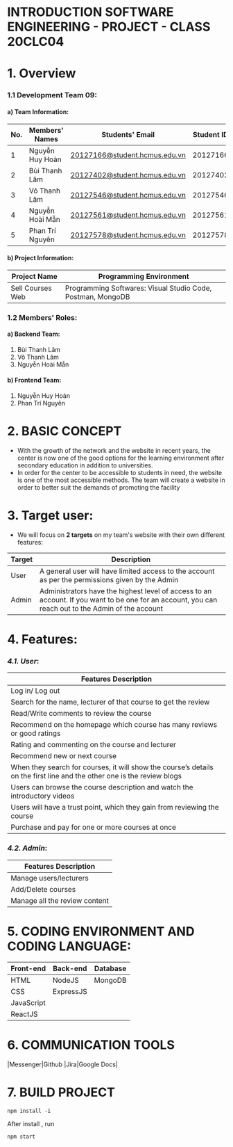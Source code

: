 # INTRODUCTION SOFTWARE ENGINEERING - PROJECT - CLASS 20CLC04
# 1. Overview
### 1.1 Development Team 09: 
#### a) Team Information:

| No. | Members' Names           | Students' Email               | Student ID|
|-----|-----------------|-------------------------------|-----------|
|  1  | Nguyễn Huy Hoàn | 20127166@student.hcmus.edu.vn | 20127166  |
|  2  | Bùi Thanh Lâm   | 20127402@student.hcmus.edu.vn | 20127402  |
|  3  | Võ Thanh Lâm    | 20127546@student.hcmus.edu.vn | 20127546  |
|  4  | Nguyễn Hoài Mẫn | 20127561@student.hcmus.edu.vn | 20127561  |
|  5  | Phan Trí Nguyên | 20127578@student.hcmus.edu.vn | 20127578  |

#### b) Project Information:

| Project Name    | Programming Environment                                    |
|-----------------|------------------------------------------------------------|
| Sell Courses Web| Programming Softwares: Visual Studio Code, Postman, MongoDB|

### 1.2 Members' Roles: 
#### a) Backend Team: 
1. Bùi Thanh Lâm
2. Võ Thanh Lâm
3. Nguyễn Hoài Mẫn

#### b) Frontend Team: 
1. Nguyễn Huy Hoàn
2. Phan Trí Nguyên

# 2. BASIC CONCEPT
- With the growth of the network and the website in recent years, the center is now one of the good options for the learning environment after secondary education in addition to universities. 
- In order for the center to be accessible to students in need, the website is one of the most accessible methods. The team will create a website in order to better suit the demands of promoting the facility


# 3. Target user:
- We will focus on **2 targets** on my team's website with their own different features:

| Target| Description |
|-------|-------------|
| User | A general user will have limited access to the account as per the permissions given by the Admin |
| Admin | Administrators have the highest level of access to an account. If you want to be one for an account, you can reach out to the Admin of the account |

#  4. Features:
### *4.1. User*:

|Features Description|
|--------------------|
|Log in/ Log out|
|Search for the name, lecturer of that course to get the review|
|Read/Write comments to review the course|
|Recommend on the homepage which course has many reviews or good ratings|
|Rating and commenting on the course and lecturer|
|Recommend new or next course|
|When they search for courses, it will show the course’s details on the first line and the other one is the review blogs|
|Users can browse the course description and watch the introductory videos|
|Users will have a trust point, which they gain from reviewing the course|
|Purchase and pay for one or more courses at once|

### *4.2. Admin*:

|Features Description|
|--------------------|
|Manage users/lecturers|
|Add/Delete courses|
|Manage all the review content|

#  5. CODING ENVIRONMENT AND CODING LANGUAGE:

|Front-end |Back-end |Database|
|----------|---------|--------|
|HTML      |NodeJS   |MongoDB |
|CSS       |ExpressJS|
|JavaScript|
|ReactJS   |

#  6. COMMUNICATION TOOLS

|Messenger|Github |Jira|Google Docs|

# 7. BUILD PROJECT
```
npm install -i
```
After install , run
```
npm start
```
